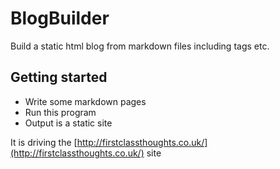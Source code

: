 # BlogBuilder
Build a static html blog from markdown files including tags etc. 

## Getting started

* Write some markdown pages
* Run this program
* Output is a static site 


It is driving the [http://firstclassthoughts.co.uk/](http://firstclassthoughts.co.uk/) site
